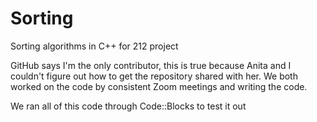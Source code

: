 # Sorting
Sorting algorithms in C++ for 212 project

GitHub says I'm the only contributor, this is true because Anita and I couldn't figure out how to get the repository shared with her. We both worked on the code by consistent Zoom meetings and writing the code. 

We ran all of this code through Code::Blocks to test it out
